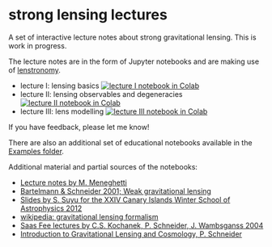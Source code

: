 # strong lensing lectures
A set of interactive lecture notes about strong gravitational lensing. This is work in progress.

The lecture notes are in the form of Jupyter notebooks and are making use of [lenstronomy](https://github.com/sibirrer/lenstronomy).


- lecture I: lensing basics [![lecture I notebook in Colab](https://colab.research.google.com/assets/colab-badge.svg)](https://colab.research.google.com/github/sibirrer/strong_lensing_lectures/blob/main/Lectures/lensing_basics_I.ipynb)
- lecture II: lensing observables and degeneracies [![lecture II notebook in Colab](https://colab.research.google.com/assets/colab-badge.svg)](https://colab.research.google.com/github/sibirrer/strong_lensing_lectures/blob/main/Lectures/lensing_observables_II.ipynb)
- lecture III: lens modelling [![lecture III notebook in Colab](https://colab.research.google.com/assets/colab-badge.svg)](https://colab.research.google.com/github/sibirrer/strong_lensing_lectures/blob/main/Lectures/einstein_ring_III.ipynb)

If you have feedback, please let me know!


There are also an additional set of educational notebooks available in the [Examples folder](https://github.com/sibirrer/strong_lensing_lectures/tree/main/Examples).


Additional material and partial sources of the notebooks:
    
- [Lecture notes by M. Meneghetti](https://www.ita.uni-heidelberg.de/~jmerten/misc/meneghetti_lensing.pdf)
- [Bartelmann & Schneider 2001; Weak gravitational lensing](https://ui.adsabs.harvard.edu/abs/2001PhR...340..291B/abstract)
- [Slides by S. Suyu for the XXIV Canary Islands Winter School of Astrophysics 2012](http://research.iac.es/winterschool/2012/media/Suyu_L2.pdf)
- [wikipedia: gravitational lensing formalism](https://en.wikipedia.org/wiki/Gravitational_lensing_formalism)
- [Saas Fee lectures by C.S. Kochanek, P. Schneider, J. Wambsganss 2004](https://www.astro.umd.edu/~richard/ASTR680/Kochanek_strong_lensing.pdf)
- [Introduction to Gravitational Lensing and Cosmology, P. Schneider](https://www.astro.umd.edu/~richard/ASTR680/Schneider_lensing_intro.pdf)
